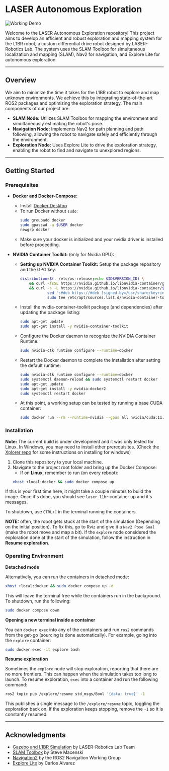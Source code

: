 # **LASER Autonomous Exploration**

![Working Demo](examples/working_demo_1.gif)

Welcome to the LASER Autonomous Exploration repository! This project aims to develop an efficient and robust exploration and mapping system for the L1BR robot, a custom differential drive robot designed by LASER-Robotics Lab. The system uses the SLAM Toolbox for simultaneous localization and mapping (SLAM), Nav2 for navigation, and Explore Lite for autonomous exploration.

---

## **Overview**

We aim to minimize the time it takes for the L1BR robot to explore and map unknown environments. We achieve this by integrating state-of-the-art ROS2 packages and optimizing the exploration strategy. The main components of our project are:

* **SLAM Node:** Utilizes SLAM Toolbox for mapping the environment and simultaneously estimating the robot's pose.
* **Navigation Node:** Implements Nav2 for path planning and path following, allowing the robot to navigate safely and efficiently through the environment.
* **Exploration Node:** Uses Explore Lite to drive the exploration strategy, enabling the robot to find and navigate to unexplored regions.

---

## **Getting Started**

### **Prerequisites**

* **Docker and Docker-Compose:** 
  * Install [Docker Desktop](https://www.docker.com/products/docker-desktop/)
  * To run Docker without `sudo`:
    ```bash
    sudo groupadd docker
    sudo gpasswd -a $USER docker
    newgrp docker
    ```
  * Make sure your docker is initialized and your nvidia driver is installed before proceeding.


* **NVIDIA Container Toolkit:** (only for Nvidia GPU):
  * **Setting up NVIDIA Container Toolkit:** Setup the package repository and the GPG key.
    ```bash
    distribution=$(. /etc/os-release;echo $ID$VERSION_ID) \
        && curl -fsSL https://nvidia.github.io/libnvidia-container/gpgkey | sudo gpg --dearmor -o /usr/share/keyrings/nvidia-container-toolkit-keyring.gpg \
        && curl -s -L https://nvidia.github.io/libnvidia-container/$distribution/libnvidia-container.list | \
                sed 's#deb https://#deb [signed-by=/usr/share/keyrings/nvidia-container-toolkit-keyring.gpg] https://#g' | \
                sudo tee /etc/apt/sources.list.d/nvidia-container-toolkit.list
    ```
  * Install the nvidia-container-toolkit package (and dependencies) after updating the package listing:
    ```bash
    sudo apt-get update
    sudo apt-get install -y nvidia-container-toolkit
    ```
  * Configure the Docker daemon to recognize the NVIDIA Container Runtime:
    ```bash
    sudo nvidia-ctk runtime configure --runtime=docker
    ```
  * Restart the Docker daemon to complete the installation after setting the default runtime:
    ```bash
    sudo nvidia-ctk runtime configure --runtime=docker
    sudo systemctl daemon-reload && sudo systemctl restart docker
    sudo apt-get update
    sudo apt-get install -y nvidia-docker2
    sudo systemctl restart docker
    ```
  * At this point, a working setup can be tested by running a base CUDA container:
    ```bash
    sudo docker run --rm --runtime=nvidia --gpus all nvidia/cuda:11.6.2-base-ubuntu20.04 nvidia-smi
    ```

### **Installation**

**Note:** The current build is under development and it was only tested for Linux. In Windows, you may need to install other prerequisites. (Check the [Xplorer repo](https://github.com/Fabulani/xplorer) for some instructions on installing for windows)

1. Clone this repository to your local machine.
2. Navigate to the project root folder and bring up the Docker Compose:
   - If on **Linux**, remember to run (on every reboot):
    ```bash
    xhost +local:docker && sudo docker compose up
    ```

If this is your first time here, it might take a couple minutes to build the image. Once it's done, you should see `laser_l1br` container up and it's messages.

To shutdown, use `CTRL+C` in the terminal running the containers.

**NOTE:** often, the robot gets stuck at the start of the simulation (Depending on the initial position). To fix this, go to Rviz and give it a `Nav2 Pose Goal` (make the robot move and map a bit). If the `explore` node considered the exploration done at the start of the simulation, follow the instruction in **Resume exploration**.

### **Operating Environment**
**Detached mode**

Alternatively, you can run the containers in detached mode:

```bash
xhost +local:docker && sudo docker compose up -d
```

This will leave the terminal free while the containers run in the background. To shutdown, run the following:

```bash
sudo docker compose down
```

**Opening a new terminal inside a container**

You can `docker exec` into any of the containers and run `ros2` commands from the get-go (sourcing is done automatically). For example, going into the `explore` container:

```bash
sudo docker exec -it explore bash
```

**Resume exploration**

Sometimes the `explore` node will stop exploration, reporting that there are no more frontiers. This can happen when the simulation takes too long to launch. To resume exploration, `exec` into a container and run the following command:

```bash
ros2 topic pub /explore/resume std_msgs/Bool '{data: true}' -1
```

This publishes a single message to the `/explore/resume` topic, toggling the exploration back on. If the exploration keeps stopping, remove the `-1` so it is constantly resumed.

---

## **Acknowledgments**

* [Gazebo and L1BR Simulation]() by LASER-Robotics Lab Team
* [SLAM Toolbox](https://github.com/SteveMacenski/slam_toolbox) by Steve Macenski
* [Navigation2](https://navigation.ros.org/) by the ROS2 Navigation Working Group
* [Explore Lite](https://github.com/robo-friends/m-explore-ros2) by Carlos Alvarez
  